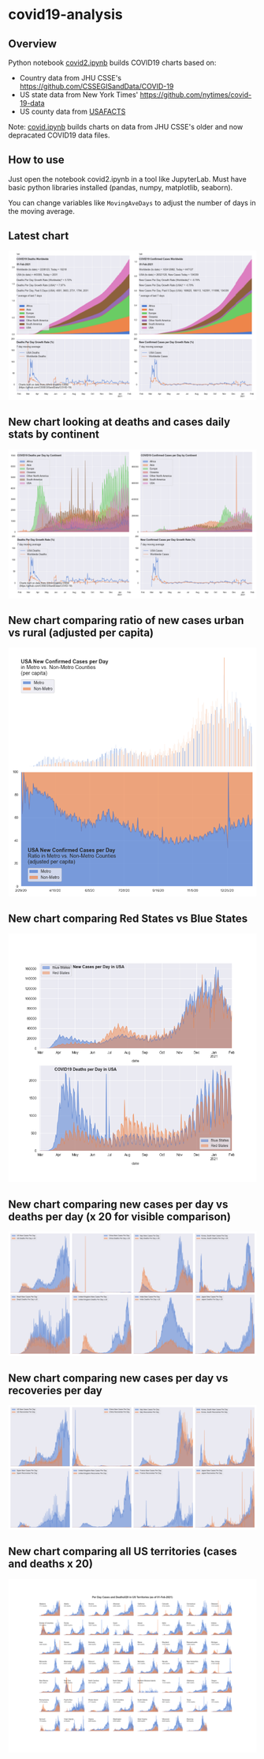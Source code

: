 # covid19-analysis

## Overview
Python notebook [covid2.ipynb](https://github.com/danlaw/covid19-analysis/blob/master/covid2.ipynb) builds COVID19 charts based on:
* Country data from JHU CSSE's https://github.com/CSSEGISandData/COVID-19
* US state data from New York Times' https://github.com/nytimes/covid-19-data
* US county data from [USAFACTS](https://usafacts.org/visualizations/coronavirus-covid-19-spread-map/)

Note: [covid.ipynb](https://github.com/danlaw/covid19-analysis/blob/master/covid.ipynb) builds charts on data from JHU CSSE's older and now depracated COVID19 data files.

## How to use
Just open the notebook covid2.ipynb in a tool like JupyterLab. Must have basic python libraries installed (pandas, numpy, matplotlib, seaborn).

You can change variables like ``MovingAveDays`` to adjust the number of days in the moving average.

## Latest chart
![Latest chart](charts/20210201-covid19-chart.png)

## New chart looking at deaths and cases daily stats by continent
![Comparison chart](charts/20210201-covid19-chart-perday.png)

## New chart comparing ratio of new cases urban vs rural (adjusted per capita)
![Urban rural per capita chart](charts/20210201-US-counties-urban-vs-rural-per-capita.png)

## New chart comparing Red States vs Blue States
![Red vs Blue chart](charts/20210201-compare-daily-red-vs-blue-states.png)

## New chart comparing new cases per day vs deaths per day (x 20 for visible comparison)
![Comparison chart](charts/20210201-comparison-chart.png)

## New chart comparing new cases per day vs recoveries per day
![Recovery chart](charts/20210201-comparison-recovery-chart.png)

## New chart comparing all US territories (cases and deaths x 20)
![Territories chart](charts/20210201-compare-US-territories.png)

